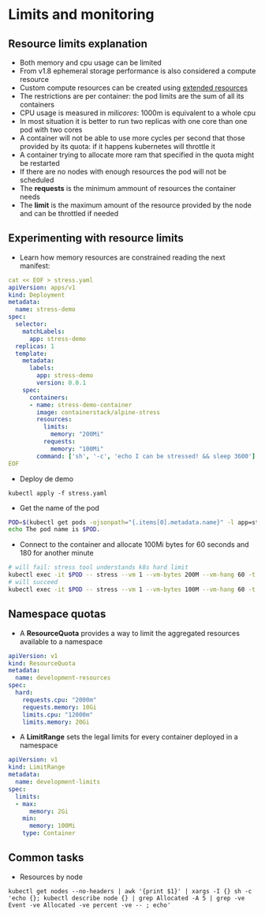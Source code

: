 # Limits and monitoring

## Resource limits explanation

* Both memory and cpu usage can be limited
* From v1.8 ephemeral storage performance is also considered a compute resource
* Custom compute resources can be created using [extended resources](https://kubernetes.io/docs/concepts/configuration/manage-compute-resources-container/#cluster-level-extended-resources)
* The restrictions are per container: the pod limits are the sum of all its containers
* CPU usage is measured in *milicores*: 1000m is equivalent to a whole cpu
* In most situation it is better to run two replicas with one core than one pod with two cores
* A container will not be able to use more cycles per second that those provided by its quota: if it happens kubernetes will throttle it
* A container trying to allocate more ram that specified in the quota might be restarted
* If there are no nodes with enough resources the pod will not be scheduled
* The **requests** is the minimum ammount of resources the container needs
* The **limit** is the maximum amount of the resource provided by the node and can be throttled if needed


## Experimenting with resource limits


* Learn how memory resources are constrained reading the next manifest:

```yaml
cat << EOF > stress.yaml
apiVersion: apps/v1
kind: Deployment
metadata:
  name: stress-demo
spec:
  selector:
    matchLabels:
      app: stress-demo
  replicas: 1
  template:
    metadata:
      labels:
        app: stress-demo
        version: 0.0.1
    spec:
      containers:
      - name: stress-demo-container
        image: containerstack/alpine-stress
        resources:
          limits:
            memory: "200Mi"
          requests:
            memory: "100Mi"
        command: ['sh', '-c', 'echo I can be stressed! && sleep 3600']
EOF
```

* Deploy de demo

```
kubectl apply -f stress.yaml
```

* Get the name of the pod

```bash
POD=$(kubectl get pods -ojsonpath="{.items[0].metadata.name}" -l app=stress-demo)
echo The pod name is $POD.
```

* Connect to the container and allocate 100Mi bytes for 60 seconds and 180 for another minute

```bash
# will fail: stress tool understands k8s hard limit
kubectl exec -it $POD -- stress --vm 1 --vm-bytes 200M --vm-hang 60 -t 60 -v
# will succeed
kubectl exec -it $POD -- stress --vm 1 --vm-bytes 100M --vm-hang 60 -t 60 -v
```

## Namespace quotas

* A **ResourceQuota** provides a way to limit the aggregated resources available to a namespace

```yaml
apiVersion: v1
kind: ResourceQuota
metadata:
  name: development-resources
spec:
  hard:
    requests.cpu: "2000m"
    requests.memory: 10Gi
    limits.cpu: "12000m"
    limits.memory: 20Gi
```

* A **LimitRange** sets the legal limits for every container deployed in a namespace

```yaml
apiVersion: v1
kind: LimitRange
metadata:
  name: development-limits
spec:
  limits:
  - max:
      memory: 2Gi
    min:
      memory: 100Mi
    type: Container
```

## Common tasks

* Resources by node

```
kubectl get nodes --no-headers | awk '{print $1}' | xargs -I {} sh -c 'echo {}; kubectl describe node {} | grep Allocated -A 5 | grep -ve Event -ve Allocated -ve percent -ve -- ; echo'
```

